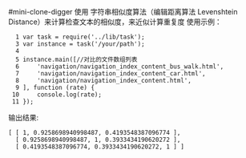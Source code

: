 #mini-clone-digger 
使用 字符串相似度算法（编辑距离算法 Levenshtein Distance）来计算检查文本的相似度，来近似计算重复度
使用示例：
````
  1 var task = require('../lib/task');
  3 var instance = task('/your/path');
  4
  5 instance.main([//对比的文件数组列表
  6     'navigation/navigation_index_content_bus_walk.html',
  7     'navigation/navigation_index_content_car.html',
  8     'navigation/navigation_index_content.html',
  9 ], function (rate) {
 10     console.log(rate);
 11 });
````
输出结果:
````
[ [ 1, 0.9258698940998487, 0.4193548387096774 ],
  [ 0.9258698940998487, 1, 0.3933434190620272 ],
  [ 0.4193548387096774, 0.3933434190620272, 1 ] ]
````
